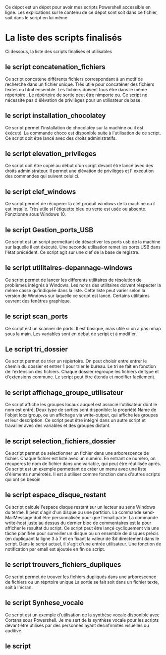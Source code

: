 ﻿Ce dépot est un dépot pour avoir mes scripts Powershell accessible en ligne.
Les explications sur le contenu de ce dépot sont soit dans ce fichier, soit dans le script en lui même

# La liste des scripts finalisés

Ci dessous, la liste des scripts finalisés et utilisables

## le script concatenation_fichiers

Ce script concatène différents fichiers correspondant à un motif de recherche dans un fichier unique.
Très utile pour concaténer des fichiers textes ou html ensemble.
Les fichiers doivent tous être dans le même répèrtoire . Le répèrtoire de sortie peut être nimporte ou.
Ce script ne nécessite pas d élévation de privilèges pour un utilisateur de base. 

## le script installation_chocolatey

Ce script permet l'installation de chocolatey sur la machine ou il est éxécuté.
La commande choco est disponible suite à l'utilisation de ce script.
Ce script doit être lancé avec des droits administratifs.

## le script elevation_privileges

Ce script doit être copié au début d'un script devant être lancé avec des droits administrateur.
Il permet une élévation de privilèges et l' execution des commandes qui suivent celui ci.

## le script clef_windows

Ce script permet de récuperer la clef produit windows de la machine ou il est installé. Très utile si l'étiquette bleu ou verte 
est usée ou absente. Fonctionne sous Windows 10. 

## le script Gestion_ports_USB
Ce script est un script permettant de désactiver les ports usb de la machine sur laquelle il est éxécuté.
Une seconde utilisation remet les ports USB dans l'état précédent.
Ce script agit sur une clef de la base de registre.

## le script utilitaires-depannage-windows
Ce script permet de lancer les differents utilitaires de résolution de problèmes intégrés à Windows. Les noms des utilitaires
doivent réspecter la même casse qu'indiquée dans la liste. Cette liste peut varier selon la version de Windows sur laquelle
ce script est lancé. Certains utilitaires ouvrent des fenètres graphique.

## le script scan_ports

Ce script est un scanner de ports. Il est basique, mais utile si on a pas nmap sous la main.
Les variables sont en debut de script et à modifier.

## Le script tri_dossier
Ce script permet de trier un répèrtoire. On peut choisir entre entrer le chemin du dossier et entrer 1 pour trier le bureau.
Le tri se fait en fonction de l'extension des fichiers. Chaque dossier regroupe les fichiers de type et d'extensions commune.
Le script peut être étendu et modifier facilement. 

## le script affichage_groupe_utilisateur

Ce script affiche les groupes locaux auquel est associé l'utilisateur dont le nom est entré.
Deux type de sorties sont disponible: la propriété Name de l'objet localgroup, ou un affichage via write-output, qui 
affiche les groupes et leur description.
Ce script peut être intégré dans un autre script et travailler avec des variables et des groupes distant.

## le script selection_fichiers_dossier

Ce script permet de selectionner un fichier dans une arborescence de fichier. Chaque fichier est listé avec un numéro. 
En entrant ce numéro, on récuperes le nom de fichier dans une variable, qui peut être réutilisée après.
Ce script est un exemple permettant de créer un menu avec une liste d'éléments numérotés.
Il est à utiliser comme fonction dans d'autres scripts qui ont ce besoin

## le script espace_disque_restant

Ce script calcule l'espace disque restant sur un lecteur au sens Windows du terme. Il peut s'agir d'un disque ou une partition.
La commande send-MailMessage doit être personnalisée pour que l'email parte.
La commande write-host juste au dessus du dernier bloc de commentaires est la pour afficher le résultat du script. 
Ce script peut être lançé cycliquement via une tâche planifiée pour surveiller un disque ou un ensemble de disques précis (en dupliquant la ligne 3 à 7 et en fixant 
la valeur de $d directement dans le script. Dans le script actuel, il s'agit d'une entrée utilisateur.
Une fonction de notification par email est ajoutée en fin de script.

## le script trouvers_fichiers_dupliques
Ce script permet de trouver les fichiers dupliqués dans une arborescence de fichiers ou un réprtoire unique
La sortie se fait soit dans un fichier texte, soit à l'écran.

## le script Synhese_vocale
Ce script est un exemple d'utilisation de la synthèse vocale disponible avec Cortana sous Powershell.
Je me sert de la synthèse vocale pour les scripts devant être utilisés par des personnes ayant desinfirmités
visuelles ou auditive.

## le script